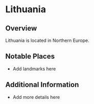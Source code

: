 # Lithuania
## Overview
Lithuania is located in Northern Europe.

## Notable Places
- Add landmarks here

## Additional Information
- Add more details here
